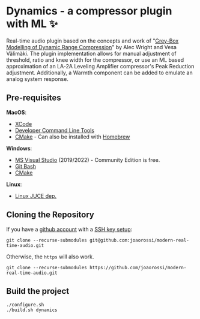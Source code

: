 # Dynamics - a compressor plugin with ML ✨

Real-time audio plugin based on the concepts and work of "[Grey-Box Modelling of Dynamic Range Compression](http://research.spa.aalto.fi/publications/papers/dafx22-DDRC/)" by Alec Wright and Vesa Välimäki. The plugin implementation allows for manual adjustment of threshold, ratio and knee width for the compressor, or use an ML based approximation of an LA-2A Leveling Amplifier compressor's Peak Reduction adjustment. Additionally, a Warmth component can be added to emulate an analog system response.

## Pre-requisites

**MacOS**:
 - [XCode](https://developer.apple.com/xcode/) 
 - [Developer Command Line Tools](https://www.youtube.com/watch?v=sF9UszljnZU)
 - [CMake](https://cmake.org/) - Can also be installed with [Homebrew](https://formulae.brew.sh/formula/cmake)

**Windows**:
 - [MS Visual Studio](https://visualstudio.microsoft.com/vs/community/) (2019/2022) - Community Edition is free.
 - [Git Bash](https://gitforwindows.org/)
 - [CMake](https://cmake.org/)

**Linux**:
 - [Linux JUCE dep.](https://github.com/juce-framework/JUCE/blob/master/docs/Linux%20Dependencies.md)

## Cloning the Repository
If you have a [github account](https://docs.github.com/en/get-started/signing-up-for-github/signing-up-for-a-new-github-account) with a [SSH key setup](https://docs.github.com/en/authentication/connecting-to-github-with-ssh/adding-a-new-ssh-key-to-your-github-account):
```
git clone --recurse-submodules git@github.com:joaorossi/modern-real-time-audio.git
```
Otherwise, the `https` will also work.
```
git clone --recurse-submodules https://github.com/joaorossi/modern-real-time-audio.git
```

## Build the project
```
./configure.sh
./build.sh dynamics
```
